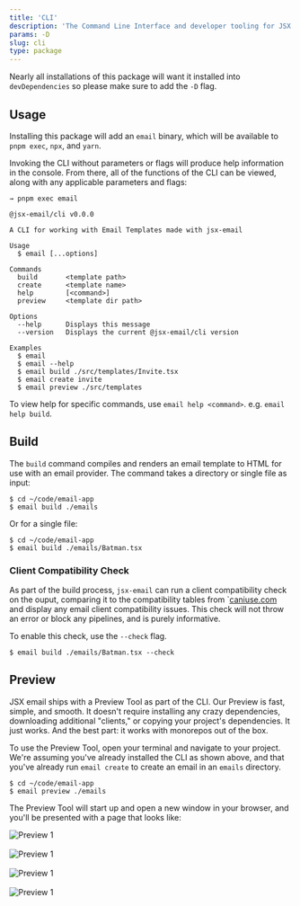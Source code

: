```yaml
---
title: 'CLI'
description: 'The Command Line Interface and developer tooling for JSX email'
params: -D
slug: cli
type: package
---
```


<!--@include: @/include/header.md-->

<!--@include: @/include/install.md-->

Nearly all installations of this package will want it installed into `devDependencies` so please make sure to add the `-D` flag.

## Usage

Installing this package will add an `email` binary, which will be available to `pnpm exec`, `npx`, and `yarn`.

Invoking the CLI without parameters or flags will produce help information in the console. From there, all of the functions of the CLI can be viewed, along with any applicable parameters and flags:

```console
→ pnpm exec email

@jsx-email/cli v0.0.0

A CLI for working with Email Templates made with jsx-email

Usage
  $ email [...options]

Commands
  build       <template path>
  create      <template name>
  help        [<command>]
  preview     <template dir path>

Options
  --help      Displays this message
  --version   Displays the current @jsx-email/cli version

Examples
  $ email
  $ email --help
  $ email build ./src/templates/Invite.tsx
  $ email create invite
  $ email preview ./src/templates
```

To view help for specific commands, use `email help <command>`. e.g. `email help build`.

## Build

The `build` command compiles and renders an email template to HTML for use with an email provider. The command takes a directory or single file as input:

```console
$ cd ~/code/email-app
$ email build ./emails
```

Or for a single file:

```console
$ cd ~/code/email-app
$ email build ./emails/Batman.tsx
```

### Client Compatibility Check

As part of the build process, `jsx-email` can run a client compatibility check on the ouput, comparing it to the compatibility tables from `[caniuse.com](https://caniemail.com/) and display any email client compatibility issues. This check will not throw an error or block any pipelines, and is purely informative.

To enable this check, use the `--check` flag.

```console
$ email build ./emails/Batman.tsx --check
```

## Preview

JSX email ships with a Preview Tool as part of the CLI. Our Preview is fast, simple, and smooth. It doesn't require installing any crazy dependencies, downloading additional "clients," or copying your project's dependencies. It just works. And the best part: it works with monorepos out of the box.

To use the Preview Tool, open your terminal and navigate to your project. We're assuming you've already installed the CLI as shown above, and that you've already run `email create` to create an email in an `emails` directory.

```console
$ cd ~/code/email-app
$ email preview ./emails
```

The Preview Tool will start up and open a new window in your browser, and you'll be presented with a page that looks like:

![Preview 1](/preview-1.png)<br/><br/>
![Preview 1](/preview-2.png)<br/><br/>
![Preview 1](/preview-3.png)<br/><br/>
![Preview 1](/preview-4.png)
